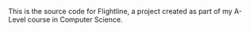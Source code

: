 This is the source code for Flightline, a project created as part of my A-Level course in Computer Science.
